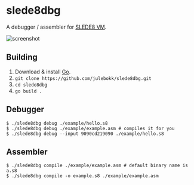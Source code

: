 # slede8dbg
A debugger / assembler for [SLEDE8 VM](https://github.com/PSTNorge/slede8/).

![screenshot](https://raw.githubusercontent.com/julebokk/slede8dbg/main/example/slede8dbg.png)

## Building

1. Download & install [Go](https://golang.org/doc/install).
2. `git clone https://github.com/julebokk/slede8dbg.git`
3. `cd slede8dbg`
4. `go build .`

## Debugger

```
$ ./slede8dbg debug ./example/hello.s8
$ ./slede8dbg debug ./example/example.asm # compiles it for you
$ ./slede8dbg debug --input 9090cd219090 ./example/hello.s8
```

## Assembler

```
$ ./slede8dbg compile ./example/example.asm # default binary name is a.s8
$ ./slede8dbg compile -o example.s8 ./example/example.asm
```
